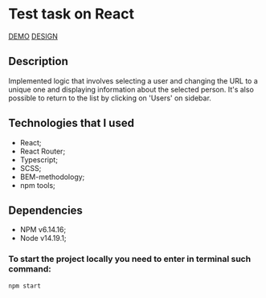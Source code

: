 # Test task on React

[DEMO](https://iwanttosmile4u.github.io/coderiver_test-task/)
[DESIGN](https://www.figma.com/file/w9IBZQbnUvI5xdNTTmQUcn/Test-website?node-id=597%3A2)

## Description 

Implemented logic that involves selecting a user and changing the URL to a unique one and displaying information about the selected person. It's also possible to return to the list by clicking on 'Users' on sidebar.

## Technologies that I used

- React;
- React Router;
- Typescript;
- SCSS;
- BEM-methodology;
- npm tools;

## Dependencies
- NPM v6.14.16;
- Node v14.19.1;

### To start the project locally you need to enter in terminal such command:
```
npm start
```